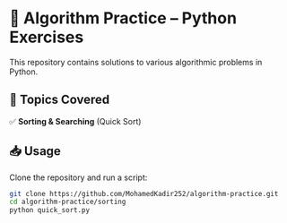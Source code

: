 # 🧠 Algorithm Practice – Python Exercises  

This repository contains solutions to various algorithmic problems in Python.  

## 📌 Topics Covered  
✅ **Sorting & Searching** (Quick Sort)  


## 📥 Usage  
Clone the repository and run a script:  
```bash
git clone https://github.com/MohamedKadir252/algorithm-practice.git  
cd algorithm-practice/sorting  
python quick_sort.py  
